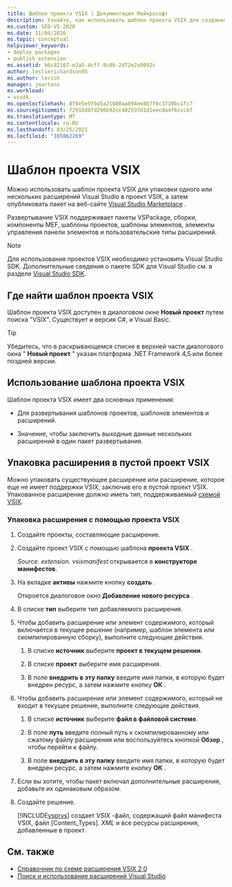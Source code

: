 ```yaml
---
title: Шаблон проекта VSIX | Документация Майкрософт
description: Узнайте, как использовать шаблон проекта VSIX для создания оболочки расширений Visual Studio в проекте VSIX, а затем опубликовать пакет на Visual Studio Marketplace.
ms.custom: SEO-VS-2020
ms.date: 11/04/2016
ms.topic: conceptual
helpviewer_keywords:
- deploy packages
- publish extension
ms.assetid: b6c82167-e2a5-4cff-8c8b-2d72e2a9092c
author: leslierichardson95
ms.author: lerich
manager: jmartens
ms.workload:
- vssdk
ms.openlocfilehash: 8f8e5e9f9a5a21600aa894ee8b7f6c3730bc1fc7
ms.sourcegitcommit: f2916d8fd296b92cc402597d1d1eecda4f6cccbf
ms.translationtype: MT
ms.contentlocale: ru-RU
ms.lasthandoff: 03/25/2021
ms.locfileid: "105062269"
---
```

# <a name="vsix-project-template"></a>Шаблон проекта VSIX

Можно использовать шаблон проекта VSIX для упаковки одного или нескольких расширений Visual Studio в проект VSIX, а затем опубликовать пакет на веб-сайте [Visual Studio Marketplace](https://marketplace.visualstudio.com/) .

 Развертывание VSIX поддерживает пакеты VSPackage, сборки, компоненты MEF, шаблоны проектов, шаблоны элементов, элементы управления панели элементов и пользовательские типы расширений.

> [!NOTE]
> Для использования проектов VSIX необходимо установить Visual Studio SDK. Дополнительные сведения о пакете SDK для Visual Studio см. в разделе [Visual Studio SDK](../extensibility/visual-studio-sdk.md).

## <a name="where-to-find-the-vsix-project-template"></a>Где найти шаблон проекта VSIX

Шаблон проекта VSIX доступен в диалоговом окне **Новый проект** путем поиска "VSIX".  Существует и версия C#, и Visual Basic.

> [!TIP]
> Убедитесь, что в раскрывающемся списке в верхней части диалогового окна " **Новый проект** " указан платформа .NET Framework 4,5 или более поздней версии.

## <a name="uses-of-the-vsix-project-template"></a>Использование шаблона проекта VSIX

Шаблон проекта VSIX имеет два основных применения:

- Для развертывания шаблонов проектов, шаблонов элементов и расширений.

- Значение, чтобы заключить выходные данные нескольких расширений в один пакет развертывания.

## <a name="packaging-an-extension-in-an-empty-vsix-project"></a>Упаковка расширения в пустой проект VSIX

Можно упаковать существующее расширение или расширение, которое еще не имеет поддержки VSIX, заключив его в пустой проект VSIX. Упакованное расширение должно иметь тип, поддерживаемый [схемой VSIX](../extensibility/vsix-extension-schema-2-0-reference.md).

### <a name="to-package-an-extension-by-using-a-vsix-project"></a>Упаковка расширения с помощью проекта VSIX

1. Создайте проекты, составляющие расширение.

2. Создайте проект VSIX с помощью шаблона **проекта VSIX** .

    *Source. extension. vsixmanifest* открывается в **конструкторе манифестов**.

3. На вкладке **активы** нажмите кнопку **создать** .

    Откроется диалоговое окно **Добавление нового ресурса** .

4. В списке **тип** выберите тип добавляемого расширения.

5. Чтобы добавить расширение или элемент содержимого, который включается в текущее решение (например, шаблон элемента или скомпилированную сборку), выполните следующие действия.

   1. В списке **источник** выберите **проект в текущем решении**.

   2. В списке **проект** выберите имя расширения.

   3. В поле **внедрить в эту папку** введите имя папки, в которую будет внедрен ресурс, а затем нажмите кнопку **ОК** .

6. Чтобы добавить расширение или элемент содержимого, который не входит в текущее решение, выполните следующие действия.

   1. В списке **источник** выберите **файл в файловой системе**.

   2. В поле **путь** введите полный путь к скомпилированному или сжатому файлу расширения или воспользуйтесь кнопкой **Обзор** , чтобы перейти к файлу.

   3. В поле **внедрить в эту папку** введите имя папки, в которую будет внедрен ресурс, а затем нажмите кнопку **ОК** .

7. Если вы хотите, чтобы пакет включал дополнительные расширения, добавьте их одинаковым образом.

8. Создайте решение.

    [!INCLUDE[vsprvs](../code-quality/includes/vsprvs_md.md)] создает *VSIX* -файл, содержащий файл манифеста VSIX, файл [Content_Types]*. XML* и все ресурсы расширения, добавленные в проект.

## <a name="see-also"></a>См. также

- [Справочник по схеме расширения VSIX 2,0](../extensibility/vsix-extension-schema-2-0-reference.md)
- [Поиск и использование расширений Visual Studio](../ide/finding-and-using-visual-studio-extensions.md)

